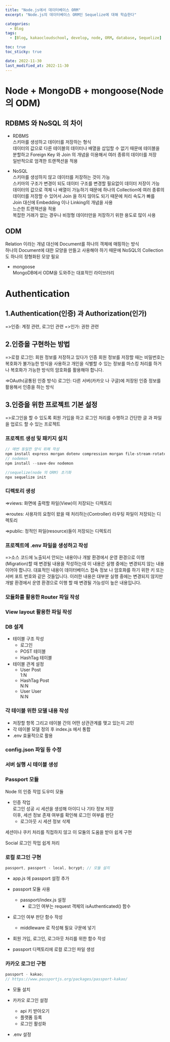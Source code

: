 ```yaml
---
title: "Node.js에서 데이터베이스 ORM"
excerpt: "Node.js의 데이터베이스 ORM인 Sequelize에 대해 학습한다"

categories:
  - Blog
tags:
  - [Blog, kakaocloudschool, develop, node, ORM, database, Sequelize]

toc: true
toc_sticky: true

date: 2022-11-30
last_modified_at: 2022-11-30
---
```


# Node + MongoDB + mongoose(Node 의 ODM)

## RDBMS 와 NoSQL 의 차이

- RDBMS  
  스키마를 생성하고 데이터를 저장하는 형식  
  데이터의 값으로 다른 테이블의 데이터나 배열을 삽입할 수 없기 때문에 테이블을 분할하고 Foreign Key 와 Join 의 개념을 이용해서 여러 종류의 데이터를 저장  
  일반적으로 엄격한 트랜잭션을 적용

- NoSQL  
  스키마를 생성하지 않고 데이터를 저장하는 것이 가능  
  스키마의 구조가 변경이 되도 데이터 구조를 변경할 필요없이 데이터 저장이 가능  
  데이터의 값으로 객체 나 배열이 가능하기 때문에 하나의 Collection에 여러 종류의 데이터를 저장할 수 있어서 Join 을 하지 않아도 되기 때문에 처리 속도가 빠를  
  Join 대신에 Embedding 이나 Linking의 개념을 사용  
  느슨한 트랜잭션을 적용  
  복잡한 거래가 없는 경우나 비정형 데이터만을 저장하기 위한 용도로 많이 사용

## ODM

Relation 이라는 개념 대신에 Document를 하나의 객체에 매핑하는 방식  
하나의 Document에 대한 모양을 만들고 사용해야 하기 때문에 NoSQL의 Collection 도 하나의 정형화된 모양 필요

- mongoose  
  MongoDB에서 ODM을 도와주는 대표적인 라이브러리

# Authentication

## 1.Authentication(인증) 과 Authorization(인가)

=>인증: 계정 관련, 로그인 관련
=>인가: 권한 관련

## 2.인증을 구현하는 방법

=>로컬 로그인: 회원 정보를 저장하고 있다가 인증
회원 정보를 저장할 때는 비밀번호는 복호화가 불가능한 방식을 사용하고 개인을 식별할 수 있는 정보를 마스킹 처리를 하거나 복호화가 가능한 방식의 암호화를 활용해야 합니다.

=>OAuth(공통된 인증 방식) 로그인: 다른 서버(카카오 나 구글)에 저장된 인증 정보를 활용해서 인증을 하는 방식

## 3.인증을 위한 프로젝트 기본 설정

=>로그인을 할 수 있도록 회원 가입을 하고 로그인 처리를 수행하고 간단한 글 과 파일을 업로드 할 수 있는 프로젝트

### 프로젝트 생성 및 패키지 설치

```javascript
// 매번 동일한 양식 위해 작성
npm install express morgan dotenv compression morgan file-stream-rotator multer cookie-parser express-session express-mysql-session mysql2 sequelize sequelize-cli nunjucks
// nodemon
npm install --save-dev nodemon

//sequelize(node 의 ORM) 초기화
npx sequelize init
```

### 디렉토리 생성

=>views: 화면에 출력할 파일(View)이 저장되는 디렉토리

=>routes: 사용자의 요청이 왔을 때 처리하는(Controller) 라우팅 파일이 저장되는 디렉토리

=>public: 정적인 파일(resource)들이 저장되는 디렉토리

### 프로젝트에 .env 파일을 생성하고 작성

=>소스 코드에 노출되서 안되는 내용이나 개발 환경에서 운영 환경으로 이행(Migration)할 때 변경될 내용을 작성하는데 이 내용은 실행 중에는 변경되지 않는 내용이어야 합니다.
대표적인 내용이 데이터베이스 접속 정보 나 암호화를 하기 위한 키 또는 서버 포트 번호와 같은 것들입니다.
이러한 내용은 대부분 실행 중에는 변경되지 않지만 개발 환경에서 운영 환경으로 이행 할 때 변경될 가능성이 높은 내용입니다.

### 모듈화를 활용한 Router 파일 작성

### View layout 활용한 파일 작성

### DB 설계

- 테이블 구조 작성
  - 로그인
  - POST 테이블
  - HashTag 테이블
- 테이블 관계 설정
  - User Post  
    1:N
  - HashTag Post  
    N:N
  - User User  
    N:N

### 각 테이블 위한 모델 내용 작성

- 저장할 항목 그리고 테이블 간의 어떤 상관관계를 맺고 있는지 고민
- 각 테이블 모델 정의 후 index.js 에서 통합
- .env 효율적으로 활용

### config.json 파일 등 수정

### 서버 실행 시 테이블 생성

### Passport 모듈

Node 의 인증 작업 도우미 모듈

- 인증 작업  
  로그인 성공 시 세션을 생성해 아이디 나 기타 정보 저장  
  이후, 세션 정보 존재 여부를 확인해 로그인 여부를 판단
  - 로그아웃 시 세션 정보 삭제

세션이나 쿠키 처리를 직접하지 않고 이 모듈의 도움을 받아 쉽게 구현

Social 로그인 작업 쉽게 처리

### 로컬 로그인 구현

```javascript
passport, passport - local, bcrypt; // 모듈 설치
```

- app.js 에 passport 설정 추가
- passport 모듈 사용

  - passport/index.js 설정
    - 로그인 여부는 request 객체의 isAuthenticated() 함수

- 로그인 여부 판단 함수 작성

  - middleware 로 작성해 필요 구문에 넣기

- 회원 가입, 로그인, 로그아웃 처리를 위한 함수 작성
- passport 디렉토리에 로컬 로그인 파일 생성

### 카카오 로그인 구현

```javascript
passport - kakao;
// https://www.passportjs.org/packages/passport-kakao/
```

- 모듈 설치
- 카카오 로그인 설정

  - api 키 받아오기
  - 플랫폼 등록
  - 로그인 활성화

- .env 설정
